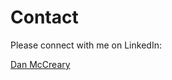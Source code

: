 # Contact

Please connect with me on LinkedIn:

[Dan McCreary](https://www.linkedin.com/in/danmccreary/)